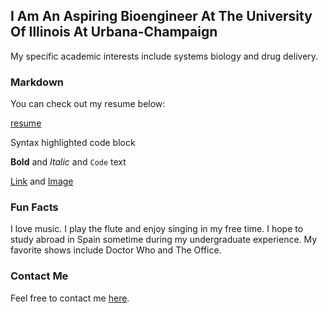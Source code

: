 ## I Am An Aspiring Bioengineer At The University Of Illinois At Urbana-Champaign

My specific academic interests include systems biology and drug delivery.

### Markdown

You can check out my resume below:

[resume](file:///C:/Users/ashleym2/AppData/Local/Temp/Temp1_resume_Mitchell,Ashley.zip/resume_MitchellAshley.html)

Syntax highlighted code block

**Bold** and _Italic_ and `Code` text

[Link](url) and [Image](tardis)


### Fun Facts

I love music. I play the flute and enjoy singing in my free time. I hope to study abroad in Spain sometime during my undergraduate
experience. My favorite shows include Doctor Who and The Office.

### Contact Me

Feel free to contact me [here](ashleym2@illinois.edu).

